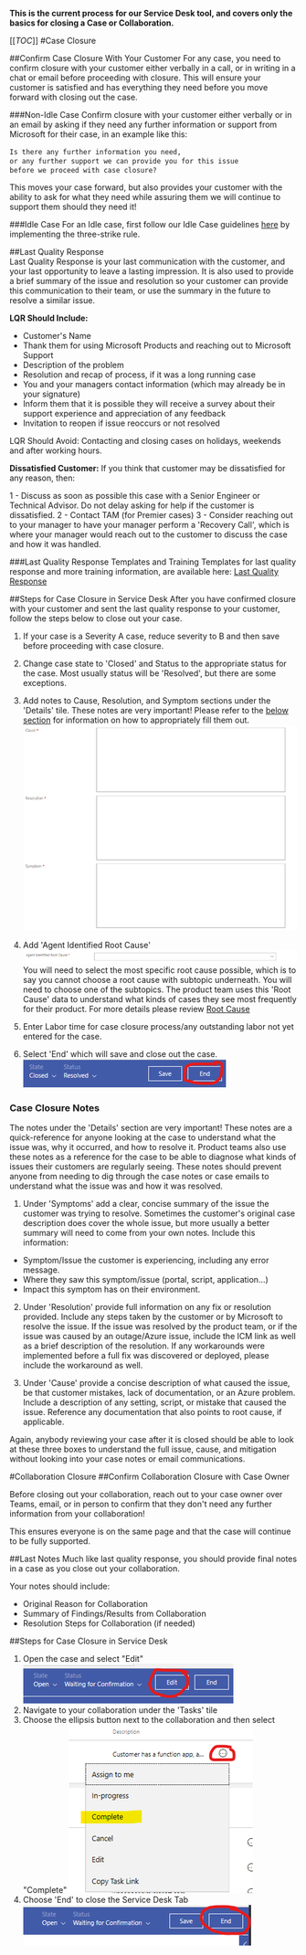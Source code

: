 **This is the current process for our Service Desk tool, and covers only the basics for closing a Case or Collaboration.**

[[_TOC_]]
#Case Closure

##Confirm Case Closure With Your Customer
For any case, you need to confirm closure with your customer either verbally in a call, or in writing in a chat or email before proceeding with closure. This will ensure your customer is satisfied and has everything they need before you move forward with closing out the case.

###Non-Idle Case
Confirm closure with your customer either verbally or in an email by asking if they need any further information or support from Microsoft for their case, in an example like this:

```
Is there any further information you need, 
or any further support we can provide you for this issue 
before we proceed with case closure?
```
This moves your case forward, but also provides your customer with the ability to ask for what they need while assuring them we will continue to support them should they need it!

###Idle Case
For an Idle case, first follow our Idle Case guidelines [here](https://dev.azure.com/Supportability/Big%20Data/_wiki/wikis/Big-Data.wiki/289639/Idle-Customers) by implementing the three-strike rule.

##Last Quality Response  
Last Quality Response is your last communication with the customer, and your last opportunity to leave a lasting impression. It is also used to provide a brief summary of the issue and resolution so your customer can provide this communication to their team, or use the summary in the future to resolve a similar issue.

**LQR Should Include:**
- Customer's Name
- Thank them for using Microsoft Products and reaching out to Microsoft Support
- Description of the problem
- Resolution and recap of process, if it was a long running case
- You and your managers contact information (which may already be in your signature)
- Inform them that it is possible they will receive a survey about their support experience and appreciation of any feedback
- Invitation to reopen if issue reoccurs or not resolved

LQR Should Avoid:
Contacting and closing cases on holidays, weekends and after working hours.

**Dissatisfied Customer:**
If you think that customer may be dissatisfied for any reason, then:

1 - Discuss as soon as possible this case with a Senior Engineer or Technical Advisor. Do not delay asking for help if the customer is dissatisfied.
2 - Contact TAM (for Premier cases)
3 - Consider reaching out to your manager to have your manager perform a 'Recovery Call', which is where your manager would reach out to the customer to discuss the case and how it was handled.

###Last Quality Response Templates and Training
Templates for last quality response and more training information, are available here: [Last Quality Response](https://dev.azure.com/Supportability/Big%20Data/_wiki/wikis/Big-Data.wiki/292872/Last-Quality-Response)

##Steps for Case Closure in Service Desk
After you have confirmed closure with your customer and sent the last quality response to your customer, follow the steps below to close out your case.

1. If your case is a Severity A case, reduce severity to B and then save before proceeding with case closure.
2. Change case state to 'Closed' and Status to the appropriate status for the case. Most usually status will be 'Resolved', but there are some exceptions.
3. Add notes to Cause, Resolution, and Symptom sections under the 'Details' tile. These notes are very important! Please refer to the [below section](https://dev.azure.com/Supportability/Big%20Data/_wiki/wikis/Big-Data.wiki?wikiVersion=GBwikiMaster&_a=edit&pagePath=%2FBig%20Data%2FSupport%20Engineer%20Best%20Practices%2FCase%20Management%2FHow%20to%20Close%20a%20Case%20or%20Collab&pageId=289634&anchor=case-closure-notes) for information on how to appropriately fill them out.
![image.png](/.attachments/image-a8281a0f-f892-4a16-b3ed-8953ed5338cb.png)

4. Add 'Agent Identified Root Cause'
![image.png](/.attachments/image-2b7e9233-e796-4d28-b371-8db4b8e6bdd4.png)
You will need to select the most specific root cause possible, which is to say you cannot choose a root cause with subtopic underneath. You will need to choose one of the subtopics.
The product team uses this 'Root Cause' data to understand what kinds of cases they see most frequently for their product.  For more details please review [Root Cause](/Big-Data/Support-Engineer-Best-Practices/Case-Management/Root-Cause-|-RCA-Case-Management-Closure)

5. Enter Labor time for case closure process/any outstanding labor not yet entered for the case.
6. Select 'End' which will save and close out the case.
![image.png](/.attachments/image-bec87edc-28d3-4f1f-bfd6-e4fe8452c731.png)

### Case Closure Notes
The notes under the 'Details' section are very important! 
These notes are a quick-reference for anyone looking at the case to understand what the issue was, why it occurred, and how to resolve it. Product teams also use these notes as a reference for the case to be able to diagnose what kinds of issues their customers are regularly seeing.
These notes should prevent anyone from needing to dig through the case notes or case emails to understand what the issue was and how it was resolved.

1. Under 'Symptoms' add a clear, concise summary of the issue the customer was trying to resolve. Sometimes the customer's original case description does cover the whole issue, but more usually a better summary will need to come from your own notes. Include this information:
- Symptom/Issue the customer is experiencing, including any error message.
- Where they saw this symptom/issue (portal, script, application...)
- Impact this symptom has on their environment.

2. Under 'Resolution' provide full information on any fix or resolution provided. Include any steps taken by the customer or by Microsoft to resolve the issue.
If the issue was resolved by the product team, or if the issue was caused by an outage/Azure issue, include the ICM link as well as a brief description of the resolution.
If any workarounds were implemented before a full fix was discovered or deployed, please include the  workaround as well.

3. Under 'Cause' provide a concise description of what caused the issue, be that customer mistakes, lack of documentation, or an Azure problem. 
Include a description of any setting, script, or mistake that caused the issue.
Reference any documentation that also points to root cause, if applicable.


Again, anybody reviewing your case after it is closed should be able to look at these three boxes to understand the full issue, cause, and mitigation without looking into your case notes or email communications. 

#Collaboration Closure
##Confirm Collaboration Closure with Case Owner

Before closing out your collaboration, reach out to your case owner over Teams, email, or in person to confirm that they don't need any further information from your collaboration!

This ensures everyone is on the same page and that the case will continue to be fully supported.

##Last Notes
Much like last quality response, you should provide final notes in a case as you close out your collaboration.

Your notes should include:
- Original Reason for Collaboration
- Summary of Findings/Results from Collaboration
- Resolution Steps for Collaboration (if needed)

##Steps for Case Closure in Service Desk
1. Open the case and select "Edit" 
![image.png](/.attachments/image-deedf023-f576-4870-a257-8c565f4f20cd.png)
2. Navigate to your collaboration under the 'Tasks' tile
3. Choose the ellipsis button next to the collaboration and then select "Complete"
![image.png](/.attachments/image-1880766c-fa01-4453-9eec-20a15fb41771.png)
4. Choose 'End' to close the Service Desk Tab
![image.png](/.attachments/image-1f790a01-0ecb-43b0-8a37-f679e8101946.png)